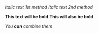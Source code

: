 *Italic text 1st method*
_Italic text 2nd method_

**This text will be bold**
__This will also be bold__

_You **can** combine them_
